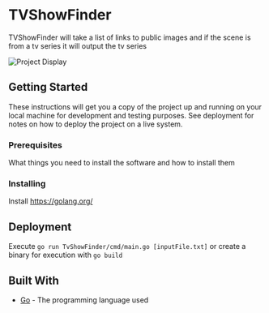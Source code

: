 # TVShowFinder

TVShowFinder will take a list of links to public images and if the scene is from a tv series it will output the tv series


![Project Display](http://g.recordit.co/FJFOA1L8av.gif)

## Getting Started

These instructions will get you a copy of the project up and running on your local machine for development and testing purposes. See deployment for notes on how to deploy the project on a live system.



### Prerequisites

What things you need to install the software and how to install them

### Installing

Install https://golang.org/

## Deployment

Execute `go run TvShowFinder/cmd/main.go [inputFile.txt]` or create a binary for execution with `go build`    

## Built With

* [Go](https://golang.org/) - The programming language used
